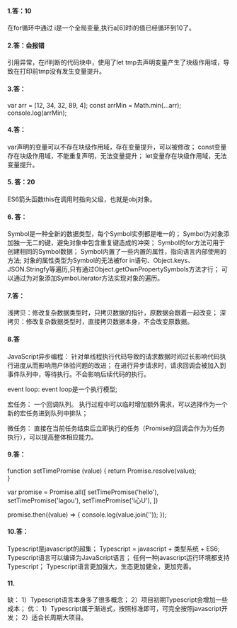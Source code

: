 #### 1.答：10
在for循环中通过 i是一个全局变量,执行a[6]时i的值已经循环到10了。

#### 2.答：会报错
引用异常，在if判断的代码块中，使用了let tmp去声明变量产生了块级作用域，导致在打印前tmp没有发生变量提升。

#### 3.答：
var arr = [12, 34, 32, 89, 4];
const arrMin = Math.min(...arr);
console.log(arrMin);

#### 4.答：
var声明的变量可以不存在块级作用域，存在变量提升，可以被修改；
const变量存在块级作用域，不能重复声明，无法变量提升；
let变量存在块级作用域，无法变量提升。

#### 5. 答：20
ES6箭头函数this在调用时指向父级，也就是obj对象。

#### 6. 答：
Symbol是一种全新的数据类型，每个Symbol实例都是唯一的；
Symbol为对象添加独一无二的键，避免对象中包含重复键造成的冲突；
Symbol的for方法可用于创建相同的Symbol数据；
Symbol内置了一些内置的属性，指向语言内部使用的方法;
对象的属性类型为Symbol的无法被for in语句、Object.keys、JSON.Stringfy等遍历,只有通过Object.getOwnPropertySymbols方法才行；
可以通过为对象添加Symbol.iterator方法实现对象的遍历。

#### 7.答：
浅拷贝：修改复杂数据类型时，只拷贝数据的指针，原数据会跟着一起改变；
深拷贝：修改复杂数据类型时，直接拷贝数据本身，不会改变原数据。

#### 8.答
JavaScript异步编程：
针对单线程执行代码导致的请求数据时间过长影响代码执行进度从而影响用户体验问题的改进；
在进行异步请求时，请求回调会被加入到事件队列中，等待执行。不会影响后续代码的执行。

event loop:
event loop是一个执行模型;

宏任务：
一个回调队列。
执行过程中可以临时增加额外需求，可以选择作为一个新的宏任务进到队列中排队；

微任务：
直接在当前任务结束后立即执行的任务（Promise的回调会作为为任务执行），可以提高整体相应能力。

#### 9.答：
function setTimePromise (value) {
    return Promise.resolve(value);	
}

var promise = Promise.all([
    setTimePromise('hello'),
    setTimePromise('lagou'),
    setTimePromise('I心U'),
])

promise.then((value) => {
    console.log(value.join(''));
});

#### 10.答：
Typescript是javascript的超集；
Typescript = javascript + 类型系统 + ES6;
Typescript语言可以编译为JavaScript语言；
任何一种javascript运行环境都支持Typescript；
Typescript语言更加强大，生态更加健全，更加完善。

#### 11.
缺：
1）Typescript语言本身多了很多概念；
2）项目初期Typescript会增加一些成本；
优：
1）Typescript属于渐进式，按照标准即可，可完全按照javascript开发；
2）适合长周期大项目。
